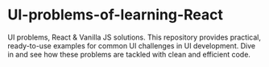 # UI-problems-of-learning-React

UI problems, React & Vanilla JS solutions. This repository provides practical, ready-to-use examples for common UI challenges in UI development. Dive in and see how these problems are tackled with clean and efficient code.
